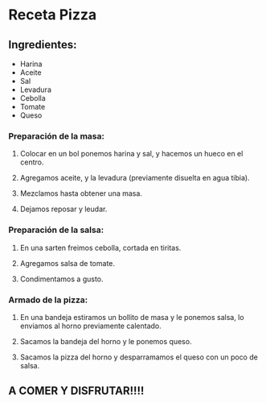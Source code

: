 # Receta Pizza

## Ingredientes:
* Harina
* Aceite
* Sal
* Levadura
* Cebolla
* Tomate
* Queso

### Preparación de la masa:

1. Colocar en un bol ponemos harina y sal, y hacemos un hueco en el centro.

2. Agregamos aceite, y la levadura (previamente disuelta en agua tibia).

3. Mezclamos hasta obtener una masa.

4. Dejamos reposar y leudar.

### Preparación de la salsa:

1. En una sarten freimos cebolla, cortada en tiritas.

2. Agregamos salsa de tomate.

3. Condimentamos a gusto.

### Armado de la pizza:

1. En una bandeja estiramos un bollito de masa y le ponemos salsa, lo enviamos al horno previamente calentado.

2. Sacamos la bandeja del horno y le ponemos queso.

3. Sacamos la pizza del horno y desparramamos el queso con un poco de salsa.

## A COMER Y DISFRUTAR!!!!

